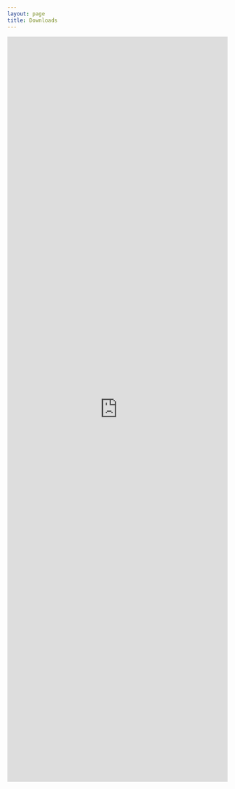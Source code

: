 ```yaml
---
layout: page
title: Downloads
---
```


<iframe frameborder="0" style="overflow:hidden;height:1700px;width:100%" height="100%" width="100%"  src="https://www.linn.co.uk/software#linn"></iframe>
